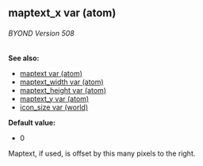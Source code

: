 ## maptext_x var (atom) 
###### BYOND Version 508
**See also:**
*   [maptext var (atom)](/atom/var/maptext)
*   [maptext_width var (atom)](/atom/var/maptext_width)
*   [maptext_height var (atom)](/atom/var/maptext_height)
*   [maptext_y var (atom)](/atom/var/maptext_y)
*   [icon_size var (world)](/world/var/icon_size)
<!-- -->
**Default value:**
*   0


Maptext, if used, is offset by this many pixels to the right.